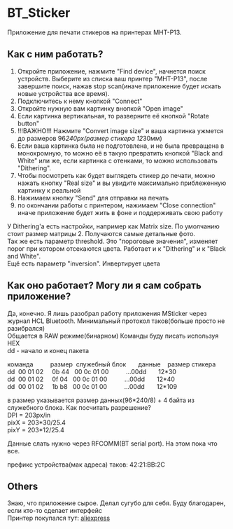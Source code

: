 # BT_Sticker
Приложение для печати стикеров на принтерах MHT-P13.
## Как с ним работать?
1. Откройте приложение, нажмите "Find device", начнется поиск устройств. Выберите из списка ваш принтер "MHT-P13", после завершите поиск, нажав stop scan(иначе приложение будет искать новые устройства все время).
2. Подключитесь к нему кнопкой "Connect"
3. Откройте нужную вам картинку внопкой "Open image"
4. Если картинка вертикальная, то разверните её кнопкой "Rotate button"
5. !!!ВАЖНО!!! Нажмите "Convert image size" и ваша картинка ужмется до размеров 96*240px(размер стикера 12*30мм)
6. Если ваша картинка была не подготовлена, и не была превращена в монохромную, то можно её в такую превратить кнопкой "Black and White" или же, если картинка с отенками, то можно использовать "Dithering".
7. Чтобы посмотреть как будет выглядеть стикер до печати, можно нажать кнопку "Real size" и вы увидите максимально приблеженную картинку к реальной
8. Нажимаем кнопку "Send" для отправки на печать
9. по окончании работы с принтером, нажимаем "Close connection" иначе приложение будет жить в фоне и поддерживать свою работу 

У Dithering'а есть настройки, например как Matrix size. По умолчанию стоит размер матрицы 2. Получаются самые детальные фото.  
Так же есть параметр threshold. Это "пороговые значения", изменяет порог при котором отсекаются цвета. Работает и к "Dithering" и к "Black and White".  
Ещё есть параметр "inversion". Инвертирует цвета
## Как оно работает? Могу ли я сам собрать приложение?
Да, конечно. Я лишь разобрал работу приложения MSticker через журнал HCL Bluetooth.
Минимальный протокол таков(больше просто не разибрался)  
Общается в RAW режиме(бинарном) Команды буду писать используя HEX  
dd - начало и конец пакета  

команда          размер  служебный блок       данные    размер стикера \
dd  00 01 02     0b 44   00 0c 01 00          ...00dd       12\*30  \
dd  00 01 02     0f 04   00 0c 01 00          ...00dd       12\*40  \
dd  00 01 02     1b b8   00 0c 01 00          ...00dd       12\*109  


в размер указывается размер данных(96\*240/8) + 4 байта из служебного блока.
Как посчитать разрешение?  
DPI = 203px/in  
pixX = 203\*30/25.4  
pixY = 203\*12/25.4  

Данные слать нужно через RFCOMM(BT serial port). На этом пока что все.

префикс устройства(мак адреса) таков: 42:21:BB:2C
## Others
Знаю, что приложение сырое. Делал сугубо для себя. Буду благодарен, если кто-то сделает интерфейс  
Принтер покупался тут: [aliexpress](https://aliexpress.ru/item/1005004188980640.html?srcSns=sns_Telegram&businessType=ProductDetail&spreadType=socialShare&tt=MG&utm_medium=sharing&sku_id=12000030186776817)
